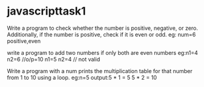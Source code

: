 # javascripttask1
 Write a program to check whether the number is positive, negative, or zero. Additionally, if the number is positive, check if it is even or odd.
eg: num=6
    positive,even

write a program to add two numbers if only both are even numbers
eg:n1=4 n2=6  //o/p=10
    n1=5 n2=4 // not valid

Write a program with a num prints the multiplication table for that number from 1 to 10 using a loop.
eg:n=5
output:5 * 1 = 5
       5 * 2 = 10
